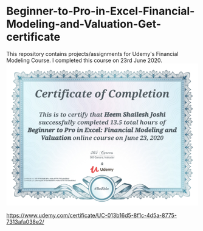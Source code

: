 # Beginner-to-Pro-in-Excel-Financial-Modeling-and-Valuation-Get-certificate
This repository contains projects/assignments for Udemy's Financial Modeling Course. I completed this course on 23rd June 2020.
![alt text](https://github.com/hj296/Beginner-to-Pro-in-Excel-Financial-Modeling-and-Valuation-Get-certificate/blob/master/UC-013b16d5-8f1c-4d5a-8775-7313afa038e2.jpg)

https://www.udemy.com/certificate/UC-013b16d5-8f1c-4d5a-8775-7313afa038e2/
